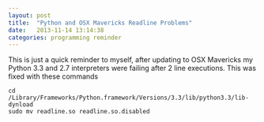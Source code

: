 ```yaml
---
layout: post
title:  "Python and OSX Mavericks Readline Problems"
date:   2013-11-14 13:14:38
categories: programming reminder
---
```


This is just a quick reminder to myself, after updating to OSX Mavericks my Python 3.3 and 2.7 interpreters were failing after 2 line executions. This was fixed with these commands

    cd /Library/Frameworks/Python.framework/Versions/3.3/lib/python3.3/lib-dynload 
    sudo mv readline.so readline.so.disabled  
